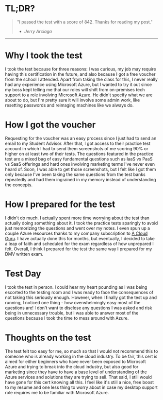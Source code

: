 # TL;DR?
> "I passed the test with a score of 842. Thanks for reading my post."
> - _Jerry Arciaga_
---
# Why I took the test
I took the test because for three reasons: I was curious, my job may require having this certification in the future, and also because I got a free voucher from the school I attended. Apart from taking the class for this, I never really had any experience using Microsoft Azure, but I wanted to try it out since my boss kept telling me that our roles will shift from on-premises tech support to a role involving Microsoft Azure. He didn't specify what we are about to do, but I'm pretty sure it will involve some admin work, like resetting passwords and reimaging machines like we always do.
# How I got the voucher
Requesting for the voucher was an easy process since I just had to send an email to my Student Advisor. After that, I got access to their practice test account in which I had to send them screenshots of me scoring 90% or higher on at least two of their tests. The questions featured in the practice test are a mixed bag of easy fundamental questions such as IaaS vs PaaS vs SaaS offerings and hard ones involving marketing terms I've never even heard of. Soon, I was able to get those screenshots, but I felt like I got them only because I've been taking the same questions from the test banks repeatedly and had them ingrained in my memory instead of understanding the concepts. 
# How I prepared for the test
I didn't do much. I actually spent more time worrying about the test than actually doing something about it. I took the practice tests sparingly to avoid just memorizing the questions and went over my notes. I even spun up a couple Azure resources thanks to my company subscription to [A Cloud Guru](https://learn.acloud.guru). I have actually done this for months, but eventually, I decided to take a leap of faith and scheduled for the exam regardless of how unprepared I felt. Overall, I think I prepared for the test the same way I prepared for my DMV written exam.
# Test Day
I took the test in person. I could hear my heart pounding as I was being escorted to the testing room and I was ready to face the consequences of not taking this seriously enough. However, when I finally got the test up and running, I noticed one thing - how overwhelmingly easy most of the questions are! I don't want to disclose any questions I was asked and risk being in unnecessary trouble, but I was able to answer most of the questions because I took the time to mess around with Azure.
# Thoughts on the test
The test felt too easy for me, so much so that I would not recommend this to someone who is already working in the cloud industry. To be fair, this cert is aimed for either beginners who have never been exposed to Microsoft Azure and trying to break into the cloud industry, but also good for marketing since they have to have a base level of understanding of the Azure services and solutions they are trying to sell. That said, I still would have gone for this cert knowing all this. I feel like it's still a nice, free boost to my resume and one less thing to worry about in case my desktop support role requires me to be familiar with Microsoft Azure.
